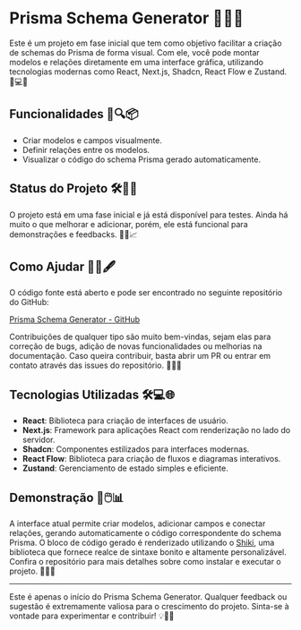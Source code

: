 # Prisma Schema Generator 🎨✨🚀

Este é um projeto em fase inicial que tem como objetivo facilitar a criação de schemas do Prisma de forma visual. Com ele, você pode montar modelos e relações diretamente em uma interface gráfica, utilizando tecnologias modernas como React, Next.js, Shadcn, React Flow e Zustand. 🎉💻🔧

## Funcionalidades 🚀🔍📦

- Criar modelos e campos visualmente.
- Definir relações entre os modelos.
- Visualizar o código do schema Prisma gerado automaticamente.

## Status do Projeto 🛠️🚀🌟

O projeto está em uma fase inicial e já está disponível para testes. Ainda há muito o que melhorar e adicionar, porém, ele está funcional para demonstrações e feedbacks. 🎯💡📈

## Como Ajudar 🤝📜🖋️

O código fonte está aberto e pode ser encontrado no seguinte repositório do GitHub:

[Prisma Schema Generator - GitHub](https://github.com/Kallebe23/prisma-schema-generator)

Contribuições de qualquer tipo são muito bem-vindas, sejam elas para correção de bugs, adição de novas funcionalidades ou melhorias na documentação. Caso queira contribuir, basta abrir um PR ou entrar em contato através das issues do repositório. 💬✨🙏

## Tecnologias Utilizadas 🛠️💻🌐

- **React**: Biblioteca para criação de interfaces de usuário.
- **Next.js**: Framework para aplicações React com renderização no lado do servidor.
- **Shadcn**: Componentes estilizados para interfaces modernas.
- **React Flow**: Biblioteca para criação de fluxos e diagramas interativos.
- **Zustand**: Gerenciamento de estado simples e eficiente.

## Demonstração 🎥🖱️📊

A interface atual permite criar modelos, adicionar campos e conectar relações, gerando automaticamente o código correspondente do schema Prisma. O bloco de código gerado é renderizado utilizando o [Shiki](https://github.com/shikijs/shiki), uma biblioteca que fornece realce de sintaxe bonito e altamente personalizável. Confira o repositório para mais detalhes sobre como instalar e executar o projeto. 🌟🔧📄

---

Este é apenas o início do Prisma Schema Generator. Qualquer feedback ou sugestão é extremamente valiosa para o crescimento do projeto. Sinta-se à vontade para experimentar e contribuir! 💡🙏🌟


